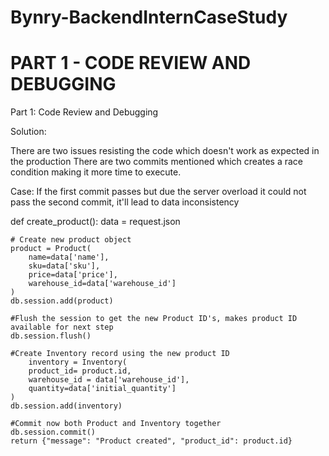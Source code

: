 
# Bynry-BackendInternCaseStudy

# PART 1 - CODE REVIEW AND DEBUGGING

Part 1: 
Code Review and Debugging

Solution: 

There are two issues resisting the code which doesn't work as expected in the production
There are two commits mentioned which creates a race condition making it more time to execute.

Case: If the first commit passes but due the server overload it could not pass the second commit, it'll lead to data inconsistency

def create_product():
    data = request.json

    # Create new product object
    product = Product(
        name=data['name'],
        sku=data['sku'],
        price=data['price'],
        warehouse_id=data['warehouse_id']
    )
    db.session.add(product)

    #Flush the session to get the new Product ID's, makes product ID available for next step
    db.session.flush()

    #Create Inventory record using the new product ID
        inventory = Inventory(
        product_id= product.id,
        warehouse_id = data['warehouse_id'],
        quantity=data['initial_quantity']
    )
    db.session.add(inventory)

    #Commit now both Product and Inventory together
    db.session.commit()
    return {"message": "Product created", "product_id": product.id}
